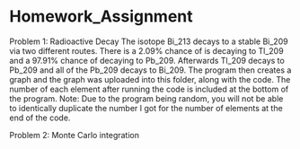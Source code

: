 # Homework_Assignment

Problem 1: Radioactive Decay
  The isotope Bi_213 decays to a stable Bi_209 via two different routes. 
  There is a 2.09% chance of is decaying to Tl_209 and a 97.91% chance of decaying to Pb_209. 
  Afterwards Tl_209 decays to Pb_209 and all of the Pb_209 decays to Bi_209. 
  The program then creates a graph and the graph was uploaded into this folder, along with the code. 
  The number of each element after running the code is included at the bottom of the program.
  Note: Due to the program being random, you will not be able to identically duplicate the number I got for the number of elements at the end of the code.
  
  
Problem 2: Monte Carlo integration
  
